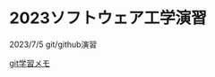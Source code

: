 # 2023ソフトウェア工学演習
2023/7/5
git/github演習

[git学習メモ](https://github.com/RI076/hello-world/blob/main/git-tutorial.md)
